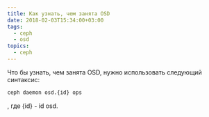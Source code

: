```yaml
---
title: Как узнать, чем занята OSD
date: 2018-02-03T15:34:00+03:00
tags:
  - ceph
  - osd
topics:
  - ceph
---
```

Что бы узнать, чем занята OSD, нужно использовать следующий синтаксис:
```sh
ceph daemon osd.{id} ops
```
, где {id} - id osd.